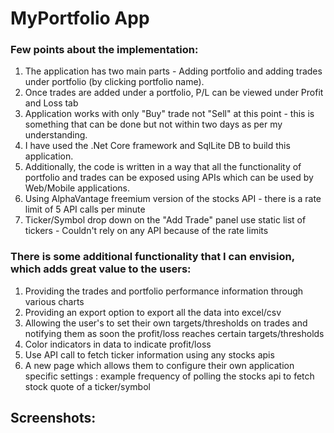 # MyPortfolio App

### Few points about the implementation:
1. The application has two main parts - Adding portfolio and adding trades under portfolio (by clicking portfolio name).
2. Once trades are added under a portfolio, P/L can be viewed under Profit and Loss tab
3. Application works with only "Buy" trade not "Sell" at this point - this is something that can be done but not within two days as per my understanding.
4. I have used the .Net Core  framework and SqlLite DB to build this application.
5. Additionally, the code is written in a way that all the functionality of portfolio and trades can be exposed using APIs which can be used by Web/Mobile applications.
6. Using AlphaVantage freemium version of the stocks API  - there is a rate limit of 5 API calls per minute
7. Ticker/Symbol drop down on the "Add Trade" panel use static list of tickers - Couldn't rely on any API because of the rate limits


### There is some additional functionality that I can envision, which adds great value to the users:
1. Providing the trades and portfolio performance information through various charts
2. Providing an export option to export all the data into excel/csv
3. Allowing the user's to set their own targets/thresholds on trades and notifying them as soon the profit/loss reaches certain targets/thresholds
4. Color indicators in data to indicate profit/loss
5. Use API call to fetch ticker information using any stocks apis 
6. A new page which allows them to configure their own application specific settings : example frequency of polling the stocks api to fetch stock quote of a ticker/symbol


## Screenshots:
